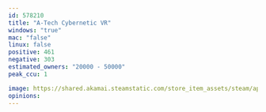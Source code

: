 ```yaml
---
id: 578210
title: "A-Tech Cybernetic VR"
windows: "true"
mac: "false"
linux: false
positive: 461
negative: 303
estimated_owners: "20000 - 50000"
peak_ccu: 1

image: https://shared.akamai.steamstatic.com/store_item_assets/steam/apps/578210/header.jpg?t=1715712836
opinions:
---
```

